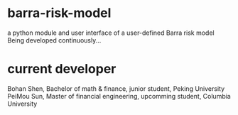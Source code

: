 # barra-risk-model
a python module and user interface of a user-defined Barra risk model
Being developed continuously...
# current developer
Bohan Shen, Bachelor of math & finance, junior student, Peking University  
PeiMou Sun, Master of financial engineering, upcomming student, Columbia University  
